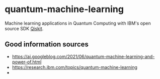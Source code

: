 # quantum-machine-learning
Machine learning applications in Quantum Computing with IBM's open source SDK [Qiskit](https://qiskit.org/).

## Good information sources
* https://ai.googleblog.com/2021/06/quantum-machine-learning-and-power-of.html
* https://research.ibm.com/topics/quantum-machine-learning
* 